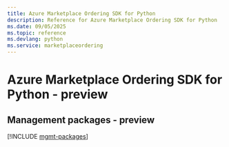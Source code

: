 ```yaml
---
title: Azure Marketplace Ordering SDK for Python
description: Reference for Azure Marketplace Ordering SDK for Python
ms.date: 09/05/2025
ms.topic: reference
ms.devlang: python
ms.service: marketplaceordering
---
```

# Azure Marketplace Ordering SDK for Python - preview

## Management packages - preview
[!INCLUDE [mgmt-packages](marketplace-ordering-mgmt-index.md)]